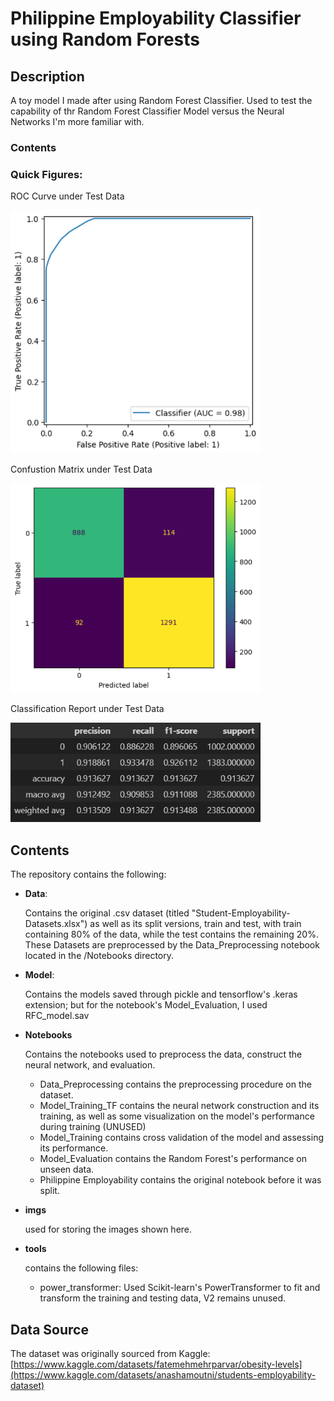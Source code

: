# Philippine Employability Classifier using Random Forests

## Description
A toy model I made after using Random Forest Classifier. 
Used to test the capability of thr Random Forest Classifier Model versus the Neural Networks I'm more familiar with.

### Contents

### Quick Figures:

ROC Curve under Test Data

<img src="imgs/ROC_test.PNG" alt="Train vs Validation Loss" width="400"/>

Confustion Matrix under Test Data

<img src="imgs/Confusion_Matrix_test.PNG" alt="Train vs Validation Loss" width="400"/>

Classification Report under Test Data

<img src="imgs/Classif_report.PNG" alt="Train vs Validation Loss" width="400"/>


## Contents

The repository contains the following:
- **Data**:

  Contains the original .csv dataset (titled "Student-Employability-Datasets.xlsx") as well as its split versions, train and test, with train containing 80% of the data,
  while the test contains the remaining 20%.
  These Datasets are preprocessed by the Data_Preprocessing notebook located in the /Notebooks directory.
- **Model**:

  Contains the models saved through pickle and tensorflow's .keras extension; but for the notebook's Model_Evaluation, I used RFC_model.sav 
- **Notebooks**

  Contains the notebooks used to preprocess the data, construct the neural network, and evaluation.
  - Data_Preprocessing contains the preprocessing procedure on the dataset.
  - Model_Training_TF contains the neural network construction and its training, as well as some visualization on the model's performance during training (UNUSED)
  - Model_Training contains cross validation of the model and assessing its performance.
  - Model_Evaluation contains the Random Forest's performance on unseen data.
  - Philippine Employability contains the original notebook before it was split.
- **imgs**

  used for storing the images shown here.
- **tools**

  contains the following files:
  - power_transformer: Used Scikit-learn's PowerTransformer to fit and transform the training and testing data, V2 remains unused.

  
## Data Source
The dataset was originally sourced from Kaggle: 
[https://www.kaggle.com/datasets/fatemehmehrparvar/obesity-levels](https://www.kaggle.com/datasets/anashamoutni/students-employability-dataset)


